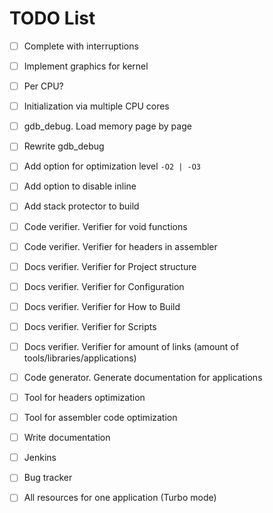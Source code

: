 TODO List
=========

- [ ] Complete with interruptions
- [ ] Implement graphics for kernel
- [ ] Per CPU?
- [ ] Initialization via multiple CPU cores
- [ ] gdb_debug. Load memory page by page
- [ ] Rewrite gdb_debug

- [ ] Add option for optimization level `-O2 | -O3`
- [ ] Add option to disable inline
- [ ] Add stack protector to build
- [ ] Code verifier. Verifier for void functions
- [ ] Code verifier. Verifier for headers in assembler
- [ ] Docs verifier. Verifier for Project structure
- [ ] Docs verifier. Verifier for Configuration
- [ ] Docs verifier. Verifier for How to Build
- [ ] Docs verifier. Verifier for Scripts
- [ ] Docs verifier. Verifier for amount of links (amount of tools/libraries/applications)
- [ ] Code generator. Generate documentation for applications
- [ ] Tool for headers optimization
- [ ] Tool for assembler code optimization
- [ ] Write documentation
- [ ] Jenkins
- [ ] Bug tracker
- [ ] All resources for one application (Turbo mode)
